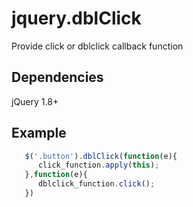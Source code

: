 # jquery.dblClick
Provide click or dblclick callback function

## Dependencies

jQuery 1.8+

## Example
```javascript
   $('.button').dblClick(function(e){
      click_function.apply(this); 
   },function(e){
      dblclick_function.click();
   })
```
